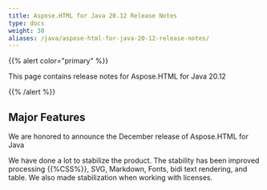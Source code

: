 ```yaml
---
title: Aspose.HTML for Java 20.12 Release Notes
type: docs
weight: 30
aliases: /java/aspose-html-for-java-20-12-release-notes/
---
```


{{% alert color="primary" %}}

This page contains release notes for Aspose.HTML for Java 20.12

{{% /alert %}}
## **Major Features** ##
We are honored to announce the December 
release of Aspose.HTML for  Java

We have done a lot to stabilize the product.
The stability has been improved processing 
{{%CSS%}}, SVG, Markdown, Fonts, bidi text rendering, 
and table. We also made stabilization when working 
with licenses.